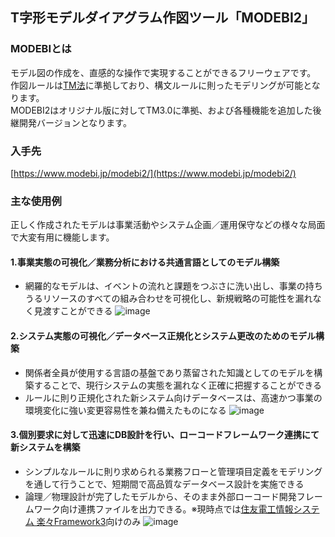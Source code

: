 ## T字形モデルダイアグラム作図ツール「MODEBI2」

### MODEBIとは

モデル図の作成を、直感的な操作で実現することができるフリーウェアです。  
作図ルールは[TM法](http://www.sdi-net.co.jp/tm-versions.htm)に準拠しており、構文ルールに則ったモデリングが可能となります。   
MODEBI2はオリジナル版に対してTM3.0に準拠、および各種機能を追加した後継開発バージョンとなります。

### 入手先
[https://www.modebi.jp/modebi2/](https://www.modebi.jp/modebi2/)

### 主な使用例
正しく作成されたモデルは事業活動やシステム企画／運用保守などの様々な局面で大変有用に機能します。

#### 1.事業実態の可視化／業務分析における共通言語としてのモデル構築
+ 網羅的なモデルは、イベントの流れと課題をつぶさに洗い出し、事業の持ちうるリソースのすべての組み合わせを可視化し、新規戦略の可能性を漏れなく見渡すことができる
![image](https://user-images.githubusercontent.com/7478819/147884643-9639345d-d1c5-4112-a4a7-484986575589.png)

#### 2.システム実態の可視化／データベース正規化とシステム更改のためのモデル構築
+ 関係者全員が使用する言語の基盤であり蒸留された知識としてのモデルを構築することで、現行システムの実態を漏れなく正確に把握することができる
+ ルールに則り正規化された新システム向けデータベースは、高速かつ事業の環境変化に強い変更容易性を兼ね備えたものになる
![image](https://user-images.githubusercontent.com/7478819/147884645-154212a5-12ec-4362-8c99-bd932c69b75a.png)

#### 3.個別要求に対して迅速にDB設計を行い、ローコードフレームワーク連携にて新システムを構築
+ シンプルなルールに則り求められる業務フローと管理項目定義をモデリングを通して行うことで、短期間で高品質なデータベース設計を実施できる
+ 論理／物理設計が完了したモデルから、そのまま外部ローコード開発フレームワーク向け連携ファイルを出力できる。※現時点では[住友電工情報システム 楽々Framework3](https://www.sei-info.co.jp/framework/)向けのみ
![image](https://user-images.githubusercontent.com/7478819/147884650-b907b8e9-4b4d-4c0e-92d3-e88972a514fa.png)



